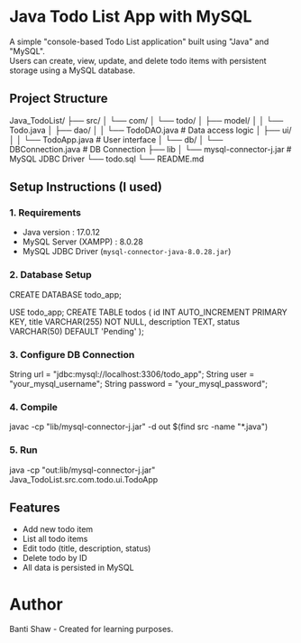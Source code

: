 # Java Todo List App with MySQL
A simple "console-based Todo List application" built using "Java" and "MySQL".  
Users can create, view, update, and delete todo items with persistent storage using a MySQL database.

## Project Structure
Java_TodoList/
├── src/
│   └── com/
│       └── todo/
│           ├── model/
│           │   └── Todo.java
│           ├── dao/
│           │   └── TodoDAO.java  # Data access logic
│           ├── ui/
│           │   └── TodoApp.java  # User interface
│           └── db/
│               └── DBConnection.java  # DB Connection
├── lib 
│   └── mysql-connector-j.jar # MySQL JDBC Driver
└── todo.sql
└── README.md


## Setup Instructions (I used)

### 1. Requirements
- Java version : 17.0.12
- MySQL Server (XAMPP) : 8.0.28
- MySQL JDBC Driver (`mysql-connector-java-8.0.28.jar`)

### 2. Database Setup
CREATE DATABASE todo_app;

USE todo_app;
CREATE TABLE todos (
    id INT AUTO_INCREMENT PRIMARY KEY,
    title VARCHAR(255) NOT NULL,
    description TEXT,
    status VARCHAR(50) DEFAULT 'Pending'
);

### 3. Configure DB Connection
String url = "jdbc:mysql://localhost:3306/todo_app";
String user = "your_mysql_username";
String password = "your_mysql_password";

### 4. Compile
javac -cp "lib/mysql-connector-j.jar" -d out $(find src -name "*.java")

### 5. Run
java -cp "out:lib/mysql-connector-j.jar" Java_TodoList.src.com.todo.ui.TodoApp


## Features
- Add new todo item
- List all todo items
- Edit todo (title, description, status)
- Delete todo by ID
- All data is persisted in MySQL

# Author
Banti Shaw - Created for learning purposes.

